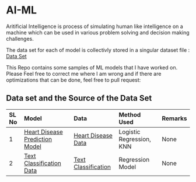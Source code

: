 # AI-ML
Aritificial Intelligence is process of simulating human like intelligence on a machine which can be used in various problem solving and decision making challenges. 

The data set for each of model is collectivly stored in a singular dataset file : [Data Set](https://github.com/NeoMorpheus99/AI-ML/tree/main/Data%20Set)

This Repo contains some samples of ML models that I have worked on. Please Feel free to correct me where I am wrong and if there are optimizations that can be done, feel free to pull request:

## Data set and the Source of the Data Set

| SL No | Model | Data | Method Used | Remarks |
| :--- | :--- | :--- | :--- | :--- |
| 1 | [Heart Disease Prediction Model](https://github.com/NeoMorpheus99/AI-ML/blob/main/model/Heart_Disease_Prediction_Model.ipynb)  | [Heart Disease Data](https://github.com/NeoMorpheus99/AI-ML/blob/main/Data%20Set/Heart_Disease_DataSet.csv)| Logistic Regression, KNN | None |
| 2 | [Text Classification Data](#) | [Text Classification](href) | Regression Model | None

